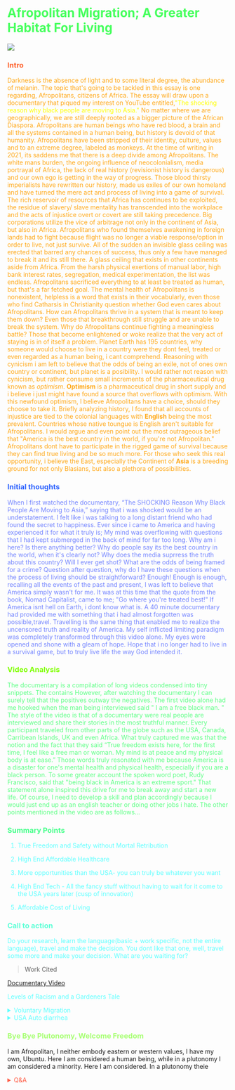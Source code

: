 <h1><span style='color:#46ff5d;'>
Afropolitan Migration; A Greater Habitat For Living</span></h1>

<!-- Prince Kaizen Namwali -->
![](https://media2.giphy.com/media/kIM7qnMGPjniTxYyju/giphy.gif?cid=82a1493bxuhb3wmffzeyjaoyw8fobanvdk3cu6ny45cirqc8&rid=giphy.gif)

### <span style='color:#ff632e;'>Intro</span>
<span style='color:#ffa817;'>

Darkness is the absence of light and to some literal degree, the abundance of melanin. The topic that's going to be tackled in this essay is one regarding, Afropolitans, citizens of Africa. The essay will draw upon a documentary that piqued my interest on YouTube entitled,<span style='color:#ffff00;'>"The shocking reason why black people are moving to Asia."</span>  No matter where we are geographically, we are still deeply rooted as a bigger picture of the African Diaspora. Afropolitans are human beings who have red blood, a brain and all the systems contained in a human being, but history is devoid of that humanity. Afropolitans have been stripped of their identity, culture, values and to an extreme degree, labeled as monkeys. At the time of writing in 2021, its saddens me that there is a deep divide among Afropolitans. The white mans burden, the ongoing influence of neocolonialism, media portrayal of Africa, the lack of real history (revisionist history is dangerous) and our own ego is getting in the way of progress. Those blood thirsty imperialists have rewritten our history, made us exiles of our own homeland and have turned the mere act and process of living into a game of survival. The rich reservoir of resources that Africa has continues to be exploited, the residue of slavery/ slave mentality has transcended into the workplace and the acts of injustice overt or covert are still taking precedence. Big corporations utilize the vice of arbitrage not only in the continent of Asia, but also in Africa. Afropolitans who found themselves awakening in foreign lands had to fight  because flight was no longer a viable  response/option in order to live, not just survive. All of the sudden an invisible glass ceiling was erected that barred any chances of success, thus only a few have managed to break it and its still there. A glass ceiling that exists in other continents aside from Africa.   From the harsh physical exertions of manual labor, high bank interest rates, segregation, medical experimentation, the list was endless. Afropolitans sacrificed everything to at least be treated as human, but that's a far fetched goal. The mental health of Afropolitans is nonexistent, helpless is a word that exists in their vocabularly, even those who find Catharsis in Christianity question whether God even cares about Afropolitans. How can Afropolitans thrive in a system that is meant to keep them down? Even those that breakthrough still struggle and are unable to break the system. Why do Afropolitans continue fighting a meaningless battle? Those that become enlightened or woke realize that the very act of staying is in of itself  a problem. Planet Earth has 195 countries, why someone would choose to live in a country were they dont feel, treated or even regarded as a human being, i cant comprehend. Reasoning with cynicism i am left to believe that the odds of being an exile, not of ones own country or continent, but planet is a posibility. I would rather not reason with cynicism, but rather consume small increments of the pharmaceutical drug known as _optimism_. **Optimism** is a pharmaceutical drug in short supply and i believe i just might have found a source that overflows with optimism. With this newfound optimism, I believe Afropolitans have a choice, should they choose to take it. Briefly analyzing history, I found that all accounts of injustice are tied to the colonial languages with **English** being the most prevalent. Countries whose native toungue is English aren't suitable for Afropolitans. I would argue and even point out the most outrageous belief that "America is the best country in the world, if you're not Afropolitan."  Afropolitans dont have to participate in the rigged game of survival because they can find true living and be so much more. For those who seek this real opportunity, i believe the East, especially the Continent of **Asia** is a breeding ground for not only Blasians, but also a plethora of possibilities.

</span>

###    <span style='color:#2e63ff;'>Initial thoughts</span>

<span style='color:#7485ff;'>

When I first watched the documentary, “The SHOCKING Reason Why Black People Are Moving to Asia,” saying that i was shocked would be an understatement. I felt like i was talking to a long distant friend who had found the secret to happiness. Ever since i came to America and having experienced it for what it truly is; My mind was overflowing with questions that I had kept submerged in the back of mind for far too long. Why am i here? Is there anything better? Why do people say its the best country in the world, when it's clearly not? Why does the media suprress the truth about this country? Will I ever get shot? What are the odds of being framed for a crime? Question after question, why do I have these questions when the process of living should be straightforward? Enough! Enough is enough,
recalling all the events of the past and present, I was left to believe that America simply wasn't for me. It was at this time that the quote from the book, Nomad Capitalist, came to me; "Go where you're treated best!" 
 If America isnt hell on Earth, i dont know what is. A 40 minute documentary had provided me with something that i had almost forgotten was possible,travel. Travelling is the same thing that enabled me to realize the uncensored truth and reality of America. My self inflicted limiting paradigm was completely transformed through this video alone. My eyes were opened and shone with a gleam of hope. Hope that i no longer had to live in a survival game, but to truly live life the way God intended it. 


</span>

### <span style='color:#80ff00;'>Video Analysis</span>

<span style='color:#5dff85;'>
The documentary is a compilation of long videos condensed into tiny snippets. The contains However, after watching the documentary I can surely tell that the positives outway the negatives. The first video alone had me hooked when the man being interviewed said " I am a free black man. "
The style of the video is that of a documentary were real people are interviewed and share their stories in the most truthful manner. Every participant traveled from other parts of the globe such as the USA, Canada, Carribean Islands, UK and even Africa. What truly captured me was that the notion and the fact that they said “True freedom exists here, for the first time, I feel like a free man or woman. My mind is at peace and my physical body is at ease.” Those words truly resonated with me because America is a disaster for one's mental health and physical health, especially if you are a black person. To some greater account the spoken word poet, Rudy Francisco, said that "being black in America is an extreme sport." That statement alone inspired this drive for me to break away and start a new life. Of course, I need to develop a skill and plan accordingly because I would just end up as an english teacher or doing other jobs i hate. The other points mentioned in the video are as follows...

</span>

<span style='color:#5dffff;'>

###  <span style='color:#46ff8b;'>Summary Points</span>

1. True Freedom and Safety without Mortal Retribution

2. High End Affordable Healthcare

3. More opportunities than the USA- you can truly be whatever you want

4. High End Tech - All the fancy stuff without having to wait for it come to the USA years later (cusp of innovation)

5. Affordable Cost of Living


### <span style='color:#5dffd6;'>Call to action</span>

Do your research, learn the language(basic + work specific, not the entire language), travel and make the decision. You dont like that one, well, travel some more and make your decision.
What are you waiting for? 

> Work Cited

[Documentary Video](https://www.youtube.com/watch?v=-o5HElKKK4Y)

Levels of Racism and a Gardeners Tale

<details markdown='1'><summary>Voluntary Migration </summary>

# <span style='color:#46ff8b;'>Voluntary Migration: The Final Piece of the Puzzle</span>

My name is Prince Namwali and this paper is about why I decided to leave America, for something else. Before I get to the main story, I would like to start with a brief overview of my origins. I am an Afropolitan who grew up and was raised in the warm heart of Africa, Malawi for the first 13 years of my life. Growing up television played a huge role in my life, especially in terms of my language development. However, at a very young age I decided to quit watching television altogether because it simply served no purpose and hindered my intellectual growth. I was constantly being fed and locked into one source of entertainment and newd (western television). It seemed like the world was centered around this amazing country called America. I got tired of watching and listening to the American narrative. America this, america that... What purpose did it serve listening or consuming American content when I lived in a third world country? The only source of catharsis I found was in cartoons because they don't resemble live humans, despite being played and animated by actual humans. I watched a variety of cartoons growing up and I even watched something called anime, even though I didn't know what that was.  My favorite cartoons growing up consisted of Ben 10 and Avatar the last air Bender. I was very intrigued by cartoons because these characters lived in these fantasies, worlds (isekai) where they had the power to do anything because they had superpowers. I had dreams of being an animator one day and creating my own stories, worlds, fantasies that other people could experience. Little did I know that was a lofty dream. I felt a disconnect between reality and school at a very young age. I didn't have trouble In school as such, but I always wondered to myself as to why even with flying colors to signal my high grades, I felt stagnant as a human being. I was simply a soldier obedient to a system that awards you grades, a currency to signify worth. School in a way does work life a gamified system, but it's rigged. More on that later...
School was simply a place I went to make friends and nothing more. I didn't really know what I wanted to be when I finished school. 
I didn't know much about my family either. All I knew is that my last name was different than that of my sister and mother. Unbeknownst to me, I had a father who lived in the united states of America. 
Fast forward to my high school years. I had just completed my freshman year and was about to move on to my sophomore year. I had finalized an adoption process and was about to come to America. 
In all honesty I didn't really care much about America. I wasn't at all amazed because my expectations were just the way that I had, fake. I knew that all Hollywood stuff was bs. I came in 2013 and its now 2021. My expectations haven't changed the slightest, but my overall paradigm has shifted. I am at a point where I no longer see the value of this country.

  Its time for me to strategically plan out and leave before its too late.
America might be the best country in the world, but it's not for me. Why would you leave America? Isn't it Paradise? Are you out of your mind?

To explain America to someone you would have to first teach about the history. All good things start with a history lesson. The history is very painful to learn about, especially as a black person. 

George Carlin
Ranzo  (black experience Japan)
Michael Moore (best filmmaker)
Julius Malema
Spike Lee

What is America. America is a hyperinflated plutonomy, made up of overworked and underpaid dead peasants. A country made up of consumers not citizens. A place filled with blood thirsty imperialists that makes up fake wars. A country that tries to put itself first and rule the world. Money buys laws. 

Fuck America
Fuck that unhealthy food
Fuck the expensive healthcare


America isnt the besr place in the world, heaven is 
America is the best place in the world, if you're not black

Dead peasant insurance

The #1 religion in the world is capitalism

America is a plutonomy, a nation ruled by the wealthy. Top 1℅

#<span style='color:#aeff5d;'> The Death of American Supremacy and the rise of Eurasia</span>


</details>

<details markdown='1'><summary>USA Auto diarrhea</summary>


American cars fucking suck

$60 IC Valve (intake outtake )
+ $25 inspection 
245/ 65R17 tires 
$75 each
= $275
Registration = $75

= $350


</details>

### <span style='color:#a8ff74;'>Bye Bye Plutonomy, Welcome Freedom </span>

</span>

I am Afropolitan, I neither embody eastern or western values, I have my own, Ubuntu.
Here I am considered a human being, while in a plutonomy I am considered a minority. Here I am considered. In a plutonomy theie

<span style='color:#ff5d46;'>



<details markdown='1'><summary>Q&A</summary>

![](https://i.redd.it/dh8cwxg8b8w61.png)

1. **What is a plutonomy?**
- a country or nation ruled by posh people

2. **What crossed your mind to start looking into living abroad?**
- It first started with the problem of education. The reality of higher education being overpriced in America is ridiculous. I always thought in the back of mind, I wouldn't mind studying abroad because you get to learn more, expand your network, immerse yourself in a new culture and its more affordable. For some reason instead of asking how, I found myself looking for true living stories of other Afropolitans. I was already fed up with America to begin with. 

3. **What's the one problem you noticed in the documentary or the channel?**
- Most Afropolitans are English teachers, some start out as ET's while a few never did. I don't want to be an English Teacher, that's just lame. I mean understand the social benefits and it would certainly be easy to grow my network in a foreign land,but I want to dive right into the field of my expertise. Working for someone is unavoidable because work also grants the opportunity to become a resident/sponsorship, but sponsorship is also a double edged sword. 

4. **Why not just work for a company in the USA that will send you abroad?**
- I mean sounds great on paper because you literally get paid US Dollars while living in a foreign country...

5. **Is there really a safe place for Afropolitans?**
- Africa is being neocolonized, America is bloody racist, China is just as worst as the US. 

6. **Is reverse neocolonialism a thing?**
-

7. **Why not just upgrade your mindset and way of thinking instead of fleeing?**
- You can't run away from problems, so why run? True, you can't, but in my defense fleeing to a place with less problems is more bearable as opposed to place with many problems...

8. **Isn't your argument about living in a non English sparking country while making English currency such as the US Dollar & British Pounds?**
- This isn't about money, although its a known fact that the quantity of your currency can directly affect the quality of your lifestyle. A peaceful of mind shouldn't be correlated to money...

9. **If everyone flees who will be left to fix the problems?**
-


</details>

</span>
